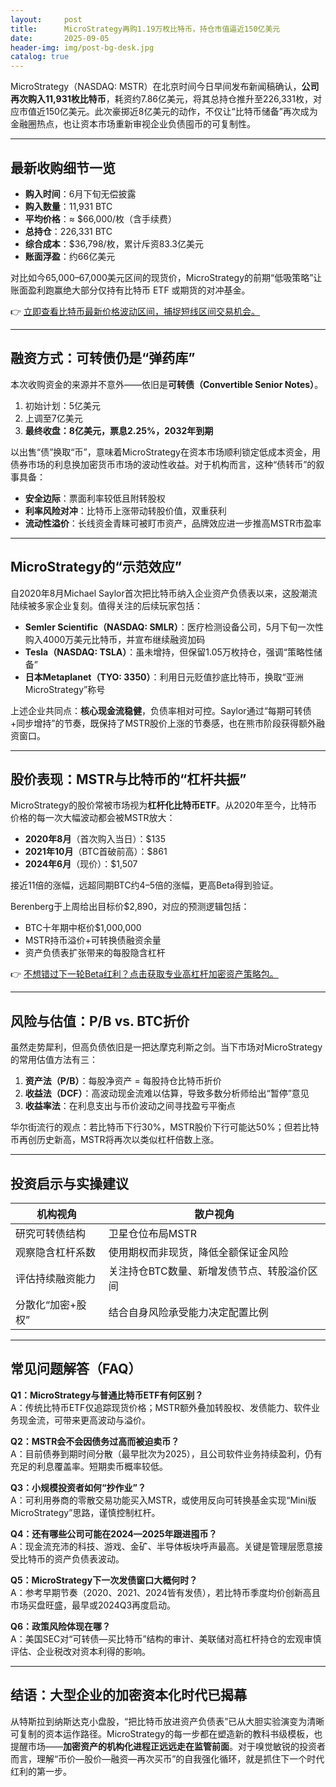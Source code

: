 ```yaml
---
layout:     post
title:      MicroStrategy再购1.19万枚比特币，持仓市值逼近150亿美元
date:       2025-09-05
header-img: img/post-bg-desk.jpg
catalog: true
---
```


MicroStrategy（NASDAQ: MSTR）在北京时间今日早间发布新闻稿确认，**公司再次购入11,931枚比特币**，耗资约7.86亿美元，将其总持仓推升至226,331枚，对应市值近150亿美元。此次豪掷近8亿美元的动作，不仅让“比特币储备”再次成为金融圈热点，也让资本市场重新审视企业负债囤币的可复制性。

---

## 最新收购细节一览

- **购入时间**：6月下旬无偿披露  
- **购入数量**：11,931 BTC  
- **平均价格**：≈ $66,000/枚（含手续费）  
- **总持仓**：226,331 BTC  
- **综合成本**：$36,798/枚，累计斥资83.3亿美元  
- **账面浮盈**：约66亿美元

对比如今65,000–67,000美元区间的现货价，MicroStrategy的前期“低吸策略”让账面盈利跑赢绝大部分仅持有比特币 ETF 或期货的对冲基金。  

👉 [立即查看比特币最新价格波动区间，捕捉短线区间交易机会。](https://okxdog.com/)

---

## 融资方式：可转债仍是“弹药库”

本次收购资金的来源并不意外——依旧是**可转债（Convertible Senior Notes）**。  
1. 初始计划：5亿美元  
2. 上调至7亿美元  
3. **最终收盘：8亿美元，票息2.25%，2032年到期**

以出售“债”换取“币”，意味着MicroStrategy在资本市场顺利锁定低成本资金，用债券市场的利息换加密货币市场的波动性收益。对于机构而言，这种“债转币”的叙事具备：

- **安全边际**：票面利率较低且附转股权  
- **利率风险对冲**：比特币上涨带动转股价值，双重获利  
- **流动性溢价**：长线资金青睐可被盯市资产，品牌效应进一步推高MSTR市盈率

---

## MicroStrategy的“示范效应”

自2020年8月Michael Saylor首次把比特币纳入企业资产负债表以来，这股潮流陆续被多家企业复刻。值得关注的后续玩家包括：

- **Semler Scientific（NASDAQ: SMLR）**：医疗检测设备公司，5月下旬一次性购入4000万美元比特币，并宣布继续融资加码  
- **Tesla（NASDAQ: TSLA）**：虽未增持，但保留1.05万枚持仓，强调“策略性储备”  
- **日本Metaplanet（TYO: 3350）**：利用日元贬值抄底比特币，换取“亚洲MicroStrategy”称号  

上述企业共同点：**核心现金流稳健**，负债率相对可控。Saylor通过“每期可转债+同步增持”的节奏，既保持了MSTR股价上涨的节奏感，也在熊市阶段获得额外融资窗口。

---

## 股价表现：MSTR与比特币的“杠杆共振”

MicroStrategy的股价常被市场视为**杠杆化比特币ETF**。从2020年至今，比特币价格的每一次大幅波动都会被MSTR放大：

- **2020年8月**（首次购入当日）：$135  
- **2021年10月**（BTC首破前高）：$861  
- **2024年6月**（现价）：$1,507  

接近11倍的涨幅，远超同期BTC约4–5倍的涨幅，更高Beta得到验证。  

Berenberg于上周给出目标价$2,890，对应的预测逻辑包括：

- BTC十年期中枢价$1,000,000  
- MSTR持币溢价+可转换债融资余量  
- 资产负债表扩张带来的每股隐含杠杆  

👉 [不想错过下一轮Beta红利？点击获取专业高杠杆加密资产策略包。](https://okxdog.com/)

---

## 风险与估值：P/B vs. BTC折价

虽然走势犀利，但高负债依旧是一把达摩克利斯之剑。当下市场对MicroStrategy的常用估值方法有三：

1. **资产法（P/B）**：每股净资产 = 每股持仓比特币折价  
2. **收益法（DCF）**：高波动现金流难以估算，导致多数分析师给出“暂停”意见  
3. **收益率法**：在利息支出与币价波动之间寻找盈亏平衡点  

华尔街流行的观点：若比特币下行30%，MSTR股价下行可能达50%；但若比特币再创历史新高，MSTR将再次以类似杠杆倍数上涨。

---

## 投资启示与实操建议

| **机构视角**         | **散户视角**                               |
|----------------------|--------------------------------------------|
| 研究可转债结构       | 卫星仓位布局MSTR                            |
| 观察隐含杠杆系数     | 使用期权而非现货，降低全额保证金风险          |
| 评估持续融资能力     | 关注持仓BTC数量、新增发债节点、转股溢价区间     |
| 分散化“加密+股权”     | 结合自身风险承受能力决定配置比例               |

---

## 常见问题解答（FAQ）

**Q1：MicroStrategy与普通比特币ETF有何区别？**  
A：传统比特币ETF仅追踪现货价格；MSTR额外叠加转股权、发债能力、软件业务现金流，可带来更高波动与溢价。

**Q2：MSTR会不会因债务过高而被迫卖币？**  
A：目前债券到期时间分散（最早批次为2025），且公司软件业务持续盈利，仍有充足的利息覆盖率。短期卖币概率较低。

**Q3：小规模投资者如何“抄作业”？**  
A：可利用券商的零散交易功能买入MSTR，或使用反向可转换基金实现“Mini版MicroStrategy”思路，谨慎控制杠杆。

**Q4：还有哪些公司可能在2024—2025年跟进囤币？**  
A：现金流充沛的科技、游戏、金矿、半导体板块呼声最高。关键是管理层愿意接受比特币的资产负债表波动。

**Q5：MicroStrategy下一次发债窗口大概何时？**  
A：参考早期节奏（2020、2021、2024皆有发债），若比特币季度均价创新高且市场买盘旺盛，最早或2024Q3再度启动。

**Q6：政策风险体现在哪？**  
A：美国SEC对“可转债—买比特币”结构的审计、美联储对高杠杆持仓的宏观审慎评估、企业税改对资本利得的影响。

---

## 结语：大型企业的加密资本化时代已揭幕

从特斯拉到纳斯达克小盘股，“把比特币放进资产负债表”已从大胆实验演变为清晰可复制的资本运作路径。MicroStrategy的每一步都在塑造新的教科书级模板，也提醒市场——**加密资产的机构化进程正远远走在监管前面**。对于嗅觉敏锐的投资者而言，理解“币价—股价—融资—再次买币”的自我强化循环，就是抓住下一个时代红利的第一步。